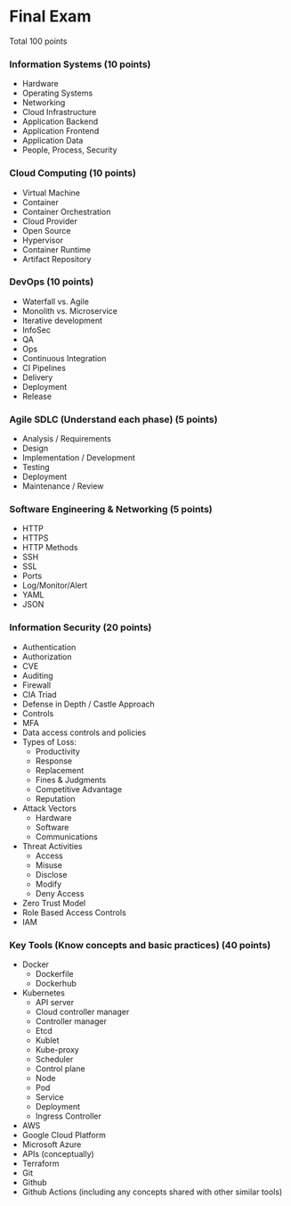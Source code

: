 # Final Exam

Total 100 points

### Information Systems (10 points)
-	Hardware
-	Operating Systems
-	Networking
-	Cloud Infrastructure
-	Application Backend
-	Application Frontend
-	Application Data
-	People, Process, Security

### Cloud Computing (10 points)

-	Virtual Machine
-	Container
-	Container Orchestration
-	Cloud Provider
-	Open Source
-	Hypervisor
-	Container Runtime
-	Artifact Repository

### DevOps (10 points)

-	Waterfall vs. Agile
-	Monolith vs. Microservice
-	Iterative development
-	InfoSec
-	QA
-	Ops
-	Continuous Integration
-	CI Pipelines
-	Delivery
-	Deployment
-	Release

### Agile SDLC (Understand each phase) (5 points)

-	Analysis / Requirements
-	Design
-	Implementation / Development
-	Testing
-	Deployment
-	Maintenance / Review

### Software Engineering & Networking (5 points)

-	HTTP
-	HTTPS
- 	HTTP Methods
-	SSH
-	SSL
-	Ports
-	Log/Monitor/Alert
- 	YAML
- 	JSON

### Information Security (20 points)

-	Authentication
-	Authorization
-	CVE
-	Auditing
-	Firewall
-	CIA Triad
-	Defense in Depth / Castle Approach
-	Controls
-	MFA
-	Data access controls and policies
-	Types of Loss:
	- Productivity
	- Response
	- Replacement
	- Fines & Judgments
	- Competitive Advantage
	- Reputation
-	Attack Vectors
	- Hardware
	- Software
	- Communications
-	Threat Activities
	- Access
	- Misuse
	- Disclose
	- Modify
	- Deny Access
-	Zero Trust Model
-	Role Based Access Controls
-	IAM

### Key Tools (Know concepts and basic practices) (40 points)

-	Docker
	- Dockerfile
	- Dockerhub
-	Kubernetes
	- API server
	- Cloud controller manager
	- Controller manager
  	- Etcd
  	- Kublet
  	- Kube-proxy
  	- Scheduler
  	- Control plane
  	- Node
  	- Pod
  	- Service
  	- Deployment
  	- Ingress Controller
-	AWS
-	Google Cloud Platform
-	Microsoft Azure
-	APIs (conceptually)
-	Terraform
-	Git
-	Github
-	Github Actions (including any concepts shared with other similar tools)

